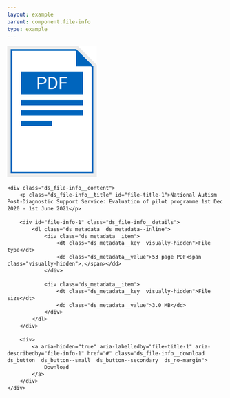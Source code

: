 ```yaml
---
layout: example
parent: component.file-info
type: example
---
```

<div class="ds_file-info">
    <div class="ds_file-info__thumbnail">
        <a class="ds_file-info__thumbnail-link" aria-hidden="true" tabindex="-1" href="#">
            <img class="ds_file-info__thumbnail-image  ds_file-info__thumbnail-image--generic" src="/assets/images/documents/svg/pdf.svg" alt="">
        </a>
    </div>

    <div class="ds_file-info__content">
        <p class="ds_file-info__title" id="file-title-1">National Autism Post-Diagnostic Support Service: Evaluation of pilot programme 1st Dec 2020 - 1st June 2021</p>

        <div id="file-info-1" class="ds_file-info__details">
            <dl class="ds_metadata  ds_metadata--inline">
                <div class="ds_metadata__item">
                    <dt class="ds_metadata__key  visually-hidden">File type</dt>
                    <dd class="ds_metadata__value">53 page PDF<span class="visually-hidden">,</span></dd>
                </div>

                <div class="ds_metadata__item">
                    <dt class="ds_metadata__key  visually-hidden">File size</dt>
                    <dd class="ds_metadata__value">3.0 MB</dd>
                </div>
            </dl>
        </div>

        <div>
            <a aria-hidden="true" aria-labelledby="file-title-1" aria-describedby="file-info-1" href="#" class="ds_file-info__download  ds_button  ds_button--small  ds_button--secondary  ds_no-margin">
                Download
            </a>
        </div>
    </div>
</div>
